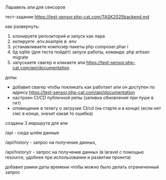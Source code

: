 Ларавель апи для сенсоров

тест-задание https://test-sensor.php-cat.com/TASK2025backend.md


как развернуть:
1) клонируете репозиторий и запуск как лара
2) копируете .env.example в .env
3) устанавливаете композер пакеты 
php composer.phar i
4) бд sqlite (для теста пойдёт) запуск работы, команда: php artisan migrate 
5) запускаете свагер и кликаете апи
   https://test-sensor.php-cat.com/api/documentation

допы:
+ добавил свагер чтобы покликать как работает апи он доступен по адресу
https://test-sensor.php-cat.com/api/documentation
+ настроен CI/CD публичной репы (заливка обновления при пуше в гит)
+ оповещение в телегу о загрузке CI/cd (на старте и в конце) (если нет смс в конце, значит какая то ошибка)

созданы 3 маршрута для апи

/api - сюда шлём данные

/api/history - запрос на получение данных, 

/api/history/r - запрос на получение данных (в laravel c помощью resource, удобнее при использовании и развитии проекта)

добавил рамки даты времени чтобы можно было делать ограниченный запрос
